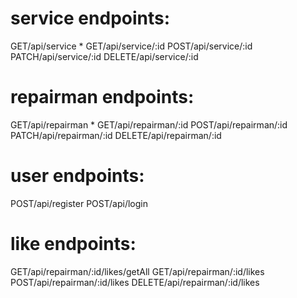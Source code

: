 # service endpoints:
GET/api/service *
GET/api/service/:id
POST/api/service/:id
PATCH/api/service/:id
DELETE/api/service/:id

# repairman endpoints:
GET/api/repairman *
GET/api/repairman/:id
POST/api/repairman/:id
PATCH/api/repairman/:id
DELETE/api/repairman/:id
# user endpoints:
POST/api/register
POST/api/login
# like endpoints:
GET/api/repairman/:id/likes/getAll
GET/api/repairman/:id/likes
POST/api/repairman/:id/likes
DELETE/api/repairman/:id/likes
